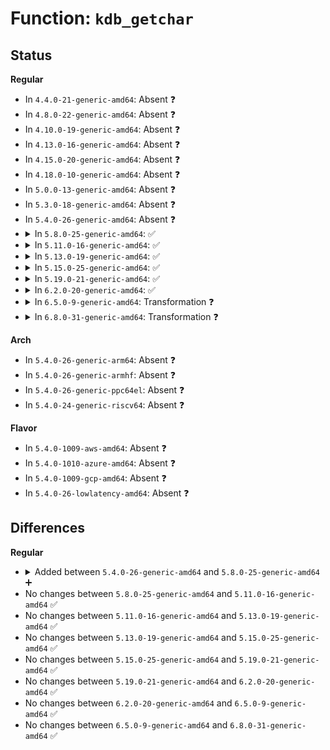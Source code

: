 # Function: <code>kdb_getchar</code>

## Status
<b>Regular</b>
<ul>
<li>
In <code>4.4.0-21-generic-amd64</code>: Absent ❓
</li>
<li>
In <code>4.8.0-22-generic-amd64</code>: Absent ❓
</li>
<li>
In <code>4.10.0-19-generic-amd64</code>: Absent ❓
</li>
<li>
In <code>4.13.0-16-generic-amd64</code>: Absent ❓
</li>
<li>
In <code>4.15.0-20-generic-amd64</code>: Absent ❓
</li>
<li>
In <code>4.18.0-10-generic-amd64</code>: Absent ❓
</li>
<li>
In <code>5.0.0-13-generic-amd64</code>: Absent ❓
</li>
<li>
In <code>5.3.0-18-generic-amd64</code>: Absent ❓
</li>
<li>
In <code>5.4.0-26-generic-amd64</code>: Absent ❓
</li>
<li>
<details>
<summary>In <code>5.8.0-25-generic-amd64</code>: ✅</summary>

```c
char kdb_getchar()
```

```json
{
  "name": "kdb_getchar",
  "collision_type": "Unique Global",
  "inline_type": "No",
  "funcs": [
    {
      "addr": 18446744071580529584,
      "name": "kdb_getchar",
      "external": true,
      "loc": "kernel/debug/kdb/kdb_io.c:126",
      "file": "kernel/debug/kdb/kdb_io.c",
      "inline": "seen, unknown",
      "caller_inline": [],
      "caller_func": [
        "kernel/debug/kdb/kdb_io.c:vkdb_printf",
        "kernel/debug/kdb/kdb_io.c:kdb_read",
        "kernel/debug/kdb/kdb_io.c:kdb_read",
        "kernel/debug/kdb/kdb_io.c:kdb_read",
        "kernel/debug/kdb/kdb_io.c:kdb_read",
        "kernel/debug/kdb/kdb_io.c:kdb_read",
        "kernel/debug/kdb/kdb_io.c:kdb_read",
        "kernel/debug/kdb/kdb_io.c:kdb_read",
        "kernel/debug/kdb/kdb_io.c:kdb_read",
        "kernel/debug/kdb/kdb_io.c:kdb_read",
        "kernel/debug/kdb/kdb_bt.c:kdb_bt1"
      ]
    }
  ],
  "symbols": [
    {
      "addr": 18446744071580529584,
      "name": "kdb_getchar",
      "section": ".text",
      "bind": "STB_GLOBAL",
      "size": 429
    }
  ]
}
```
</details>
</li>
<li>
<details>
<summary>In <code>5.11.0-16-generic-amd64</code>: ✅</summary>

```c
char kdb_getchar()
```

```json
{
  "name": "kdb_getchar",
  "collision_type": "Unique Global",
  "inline_type": "No",
  "funcs": [
    {
      "addr": 18446744071580517680,
      "name": "kdb_getchar",
      "external": true,
      "loc": "kernel/debug/kdb/kdb_io.c:126",
      "file": "kernel/debug/kdb/kdb_io.c",
      "inline": "seen, unknown",
      "caller_inline": [],
      "caller_func": [
        "kernel/debug/kdb/kdb_io.c:vkdb_printf",
        "kernel/debug/kdb/kdb_io.c:kdb_read",
        "kernel/debug/kdb/kdb_io.c:kdb_read",
        "kernel/debug/kdb/kdb_io.c:kdb_read",
        "kernel/debug/kdb/kdb_io.c:kdb_read",
        "kernel/debug/kdb/kdb_io.c:kdb_read",
        "kernel/debug/kdb/kdb_io.c:kdb_read",
        "kernel/debug/kdb/kdb_io.c:kdb_read",
        "kernel/debug/kdb/kdb_io.c:kdb_read",
        "kernel/debug/kdb/kdb_io.c:kdb_read",
        "kernel/debug/kdb/kdb_bt.c:kdb_bt1"
      ]
    }
  ],
  "symbols": [
    {
      "addr": 18446744071580517680,
      "name": "kdb_getchar",
      "section": ".text",
      "bind": "STB_GLOBAL",
      "size": 429
    }
  ]
}
```
</details>
</li>
<li>
<details>
<summary>In <code>5.13.0-19-generic-amd64</code>: ✅</summary>

```c
char kdb_getchar()
```

```json
{
  "name": "kdb_getchar",
  "collision_type": "Unique Global",
  "inline_type": "No",
  "funcs": [
    {
      "addr": 18446744071580521344,
      "name": "kdb_getchar",
      "external": true,
      "loc": "kernel/debug/kdb/kdb_io.c:126",
      "file": "kernel/debug/kdb/kdb_io.c",
      "inline": "seen, unknown",
      "caller_inline": [],
      "caller_func": [
        "kernel/debug/kdb/kdb_io.c:vkdb_printf",
        "kernel/debug/kdb/kdb_io.c:kdb_read",
        "kernel/debug/kdb/kdb_io.c:kdb_read",
        "kernel/debug/kdb/kdb_io.c:kdb_read",
        "kernel/debug/kdb/kdb_io.c:kdb_read",
        "kernel/debug/kdb/kdb_io.c:kdb_read",
        "kernel/debug/kdb/kdb_io.c:kdb_read",
        "kernel/debug/kdb/kdb_io.c:kdb_read",
        "kernel/debug/kdb/kdb_io.c:kdb_read",
        "kernel/debug/kdb/kdb_io.c:kdb_read",
        "kernel/debug/kdb/kdb_bt.c:kdb_bt1"
      ]
    }
  ],
  "symbols": [
    {
      "addr": 18446744071580521344,
      "name": "kdb_getchar",
      "section": ".text",
      "bind": "STB_GLOBAL",
      "size": 429
    }
  ]
}
```
</details>
</li>
<li>
<details>
<summary>In <code>5.15.0-25-generic-amd64</code>: ✅</summary>

```c
char kdb_getchar()
```

```json
{
  "name": "kdb_getchar",
  "collision_type": "Unique Global",
  "inline_type": "No",
  "funcs": [
    {
      "addr": 18446744071580692832,
      "name": "kdb_getchar",
      "external": true,
      "loc": "kernel/debug/kdb/kdb_io.c:126",
      "file": "kernel/debug/kdb/kdb_io.c",
      "inline": "seen, unknown",
      "caller_inline": [],
      "caller_func": [
        "kernel/debug/kdb/kdb_io.c:vkdb_printf",
        "kernel/debug/kdb/kdb_io.c:kdb_read",
        "kernel/debug/kdb/kdb_io.c:kdb_read",
        "kernel/debug/kdb/kdb_io.c:kdb_read",
        "kernel/debug/kdb/kdb_io.c:kdb_read",
        "kernel/debug/kdb/kdb_io.c:kdb_read",
        "kernel/debug/kdb/kdb_io.c:kdb_read",
        "kernel/debug/kdb/kdb_io.c:kdb_read",
        "kernel/debug/kdb/kdb_io.c:kdb_read",
        "kernel/debug/kdb/kdb_io.c:kdb_read",
        "kernel/debug/kdb/kdb_bt.c:kdb_bt1"
      ]
    }
  ],
  "symbols": [
    {
      "addr": 18446744071580692832,
      "name": "kdb_getchar",
      "section": ".text",
      "bind": "STB_GLOBAL",
      "size": 429
    }
  ]
}
```
</details>
</li>
<li>
<details>
<summary>In <code>5.19.0-21-generic-amd64</code>: ✅</summary>

```c
char kdb_getchar()
```

```json
{
  "name": "kdb_getchar",
  "collision_type": "Unique Global",
  "inline_type": "No",
  "funcs": [
    {
      "addr": 18446744071580903808,
      "name": "kdb_getchar",
      "external": true,
      "loc": "kernel/debug/kdb/kdb_io.c:125",
      "file": "kernel/debug/kdb/kdb_io.c",
      "inline": "seen, unknown",
      "caller_inline": [],
      "caller_func": [
        "kernel/debug/kdb/kdb_io.c:vkdb_printf",
        "kernel/debug/kdb/kdb_io.c:kdb_read",
        "kernel/debug/kdb/kdb_io.c:kdb_read",
        "kernel/debug/kdb/kdb_io.c:kdb_read",
        "kernel/debug/kdb/kdb_io.c:kdb_read",
        "kernel/debug/kdb/kdb_io.c:kdb_read",
        "kernel/debug/kdb/kdb_io.c:kdb_read",
        "kernel/debug/kdb/kdb_io.c:kdb_read",
        "kernel/debug/kdb/kdb_io.c:kdb_read",
        "kernel/debug/kdb/kdb_io.c:kdb_read",
        "kernel/debug/kdb/kdb_bt.c:kdb_bt1"
      ]
    }
  ],
  "symbols": [
    {
      "addr": 18446744071580903808,
      "name": "kdb_getchar",
      "section": ".text",
      "bind": "STB_GLOBAL",
      "size": 467
    }
  ]
}
```
</details>
</li>
<li>
<details>
<summary>In <code>6.2.0-20-generic-amd64</code>: ✅</summary>

```c
char kdb_getchar()
```

```json
{
  "name": "kdb_getchar",
  "collision_type": "Unique Global",
  "inline_type": "No",
  "funcs": [
    {
      "addr": 18446744071581195232,
      "name": "kdb_getchar",
      "external": true,
      "loc": "kernel/debug/kdb/kdb_io.c:125",
      "file": "kernel/debug/kdb/kdb_io.c",
      "inline": "seen, unknown",
      "caller_inline": [],
      "caller_func": [
        "kernel/debug/kdb/kdb_io.c:vkdb_printf",
        "kernel/debug/kdb/kdb_io.c:kdb_read",
        "kernel/debug/kdb/kdb_io.c:kdb_read",
        "kernel/debug/kdb/kdb_io.c:kdb_read",
        "kernel/debug/kdb/kdb_io.c:kdb_read",
        "kernel/debug/kdb/kdb_io.c:kdb_read",
        "kernel/debug/kdb/kdb_io.c:kdb_read",
        "kernel/debug/kdb/kdb_io.c:kdb_read",
        "kernel/debug/kdb/kdb_io.c:kdb_read",
        "kernel/debug/kdb/kdb_io.c:kdb_read",
        "kernel/debug/kdb/kdb_bt.c:kdb_bt1"
      ]
    }
  ],
  "symbols": [
    {
      "addr": 18446744071581195232,
      "name": "kdb_getchar",
      "section": ".text",
      "bind": "STB_GLOBAL",
      "size": 467
    }
  ]
}
```
</details>
</li>
<li>
<details>
<summary>In <code>6.5.0-9-generic-amd64</code>: Transformation ❓</summary>

```c
char kdb_getchar()
```

```json
{
  "name": "kdb_getchar",
  "collision_type": "Unique Global",
  "inline_type": "No",
  "funcs": [
    {
      "addr": 0,
      "name": "kdb_getchar",
      "external": true,
      "loc": "kernel/debug/kdb/kdb_io.c:125",
      "file": "kernel/debug/kdb/kdb_io.c",
      "inline": "seen, unknown",
      "caller_inline": [],
      "caller_func": [
        "kernel/debug/kdb/kdb_io.c:vkdb_printf",
        "kernel/debug/kdb/kdb_io.c:kdb_read",
        "kernel/debug/kdb/kdb_io.c:kdb_read",
        "kernel/debug/kdb/kdb_io.c:kdb_read",
        "kernel/debug/kdb/kdb_io.c:kdb_read",
        "kernel/debug/kdb/kdb_io.c:kdb_read",
        "kernel/debug/kdb/kdb_io.c:kdb_read",
        "kernel/debug/kdb/kdb_io.c:kdb_read",
        "kernel/debug/kdb/kdb_bt.c:kdb_bt1"
      ]
    }
  ],
  "symbols": [
    {
      "addr": 18446744071596519877,
      "name": "kdb_getchar.cold",
      "section": ".text",
      "bind": "STB_LOCAL",
      "size": 33
    },
    {
      "addr": 18446744071581289488,
      "name": "kdb_getchar",
      "section": ".text",
      "bind": "STB_GLOBAL",
      "size": 523
    }
  ]
}
```
</details>
</li>
<li>
<details>
<summary>In <code>6.8.0-31-generic-amd64</code>: Transformation ❓</summary>

```c
char kdb_getchar()
```

```json
{
  "name": "kdb_getchar",
  "collision_type": "Unique Global",
  "inline_type": "No",
  "funcs": [
    {
      "addr": 0,
      "name": "kdb_getchar",
      "external": true,
      "loc": "kernel/debug/kdb/kdb_io.c:125",
      "file": "kernel/debug/kdb/kdb_io.c",
      "inline": "seen, unknown",
      "caller_inline": [],
      "caller_func": [
        "kernel/debug/kdb/kdb_io.c:vkdb_printf",
        "kernel/debug/kdb/kdb_io.c:kdb_read",
        "kernel/debug/kdb/kdb_io.c:kdb_read",
        "kernel/debug/kdb/kdb_io.c:kdb_read",
        "kernel/debug/kdb/kdb_io.c:kdb_read",
        "kernel/debug/kdb/kdb_io.c:kdb_read",
        "kernel/debug/kdb/kdb_io.c:kdb_read",
        "kernel/debug/kdb/kdb_io.c:kdb_read",
        "kernel/debug/kdb/kdb_bt.c:kdb_bt1"
      ]
    }
  ],
  "symbols": [
    {
      "addr": 18446744071597420288,
      "name": "kdb_getchar.cold",
      "section": ".text",
      "bind": "STB_LOCAL",
      "size": 33
    },
    {
      "addr": 18446744071581395600,
      "name": "kdb_getchar",
      "section": ".text",
      "bind": "STB_GLOBAL",
      "size": 523
    }
  ]
}
```
</details>
</li>
</ul>
<b>Arch</b>
<ul>
<li>
In <code>5.4.0-26-generic-arm64</code>: Absent ❓
</li>
<li>
In <code>5.4.0-26-generic-armhf</code>: Absent ❓
</li>
<li>
In <code>5.4.0-26-generic-ppc64el</code>: Absent ❓
</li>
<li>
In <code>5.4.0-24-generic-riscv64</code>: Absent ❓
</li>
</ul>
<b>Flavor</b>
<ul>
<li>
In <code>5.4.0-1009-aws-amd64</code>: Absent ❓
</li>
<li>
In <code>5.4.0-1010-azure-amd64</code>: Absent ❓
</li>
<li>
In <code>5.4.0-1009-gcp-amd64</code>: Absent ❓
</li>
<li>
In <code>5.4.0-26-lowlatency-amd64</code>: Absent ❓
</li>
</ul>

## Differences
<b>Regular</b>
<ul>
<li>
<details>
<summary>Added between <code>5.4.0-26-generic-amd64</code> and <code>5.8.0-25-generic-amd64</code> ➕</summary>

```c
char kdb_getchar()
```
</details>
</li>
<li>
No changes between <code>5.8.0-25-generic-amd64</code> and <code>5.11.0-16-generic-amd64</code> ✅
</li>
<li>
No changes between <code>5.11.0-16-generic-amd64</code> and <code>5.13.0-19-generic-amd64</code> ✅
</li>
<li>
No changes between <code>5.13.0-19-generic-amd64</code> and <code>5.15.0-25-generic-amd64</code> ✅
</li>
<li>
No changes between <code>5.15.0-25-generic-amd64</code> and <code>5.19.0-21-generic-amd64</code> ✅
</li>
<li>
No changes between <code>5.19.0-21-generic-amd64</code> and <code>6.2.0-20-generic-amd64</code> ✅
</li>
<li>
No changes between <code>6.2.0-20-generic-amd64</code> and <code>6.5.0-9-generic-amd64</code> ✅
</li>
<li>
No changes between <code>6.5.0-9-generic-amd64</code> and <code>6.8.0-31-generic-amd64</code> ✅
</li>
</ul>

